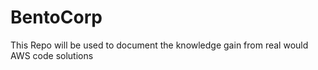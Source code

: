 # BentoCorp
This Repo will be used to document the knowledge gain from real would AWS code solutions